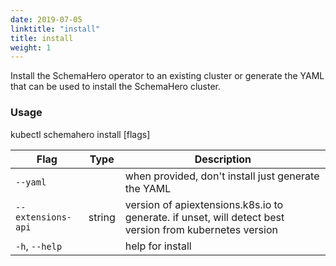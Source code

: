```yaml
---
date: 2019-07-05
linktitle: "install"
title: install
weight: 1
---
```


Install the SchemaHero operator to an existing cluster or generate the YAML that can be used to install the SchemaHero cluster.

### Usage
kubectl schemahero install [flags]

Flag | Type |	Description
-----|------|------------
`--yaml` | | when provided, don't install just generate the YAML
`--extensions-api` | string | version of apiextensions.k8s.io to generate. if unset, will detect best version from kubernetes version
`-h`, `--help`	| |	help for install
